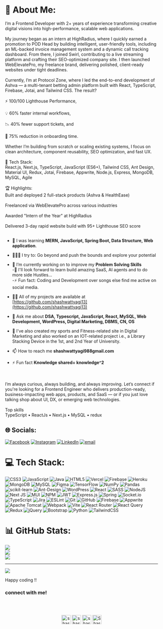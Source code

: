 # 💫 About Me:
I’m a Frontend Developer with 2+ years of experience transforming creative digital visions into high-performance, scalable web applications.<br><br>My journey began as an intern at HighRadius, where I quickly earned a promotion to POD Head by building intelligent, user-friendly tools, including an ML-backed invoice management system and a dynamic call tracking dashboard. From there, I joined Swirl, contributing to a live streaming platform and crafting their SEO-optimized company site. I then launched WebElevatePro, my freelance brand, delivering polished, client-ready websites under tight deadlines.<br><br>Currently, I’m at Protocol Zone, where I led the end-to-end development of Ashva — a multi-tenant betting admin platform built with React, TypeScript, Firebase, Jotai, and Tailwind CSS. The result?<br><br>⚡ 100/100 Lighthouse Performance,<br><br>💡 60% faster internal workflows,<br><br>📉 40% fewer support tickets, and<br><br>🚀 75% reduction in onboarding time.<br><br>Whether I’m building from scratch or scaling existing systems, I focus on clean architecture, component reusability, SEO optimization, and fast UX.<br><br>🧰 Tech Stack:<br>React.js, Next.js, TypeScript, JavaScript (ES6+), Tailwind CSS, Ant Design, Material UI, Redux, Jotai, Firebase, Appwrite, Node.js, Express, MongoDB, MySQL, Agile<br><br>🏆 Highlights:<br>Built and deployed 2 full-stack products (Ashva & HealthEase)<br><br>Freelanced via WebElevatePro across various industries<br><br>Awarded "Intern of the Year" at HighRadius<br><br>Delivered 3-day rapid website build with 95+ Lighthouse SEO score<br><br>

- 🌱 I was learning  **MERN, JavaScript, Spring Boot, Data Structure, Web application**.<br>
- 🧗🏾‍♀️ I try to: Go beyond and push the bounds and explore your potential <br>
- 🔭 I’m currently working on to improve my **Problem Solving Skills**<br>
-👯 I'll look forward to learn build amazing SaaS, AI agents and to do more side Hustles...<br>
-⚡ Fun fact: Coding and Development over songs else find me active on social media.<br>

- 👨‍💻 All of my projects are available at [https://github.com/shashwattyagi13](https://github.com/shashwattyagi13)

- 💬 Ask me about **DSA, Typescript, JavaScript, React, MySQL, Web Development, WordPress, Digital Marketing, DBMS, CN, OS**

- 🔭 I've also created my sports and Fitness-related site in Digital Marketing and
  also worked on an IOT-related project i.e., a Library Stacking Device in the 1st, and 2nd Year of University.

- 📫 How to reach me **shashwattyagi988gmail.com**

- ⚡ Fun fact **Knowledge shared= knowledge^2**


<br><br>I’m always curious, always building, and always improving. Let’s connect if you're looking for a Frontend Engineer who delivers production-ready, business-impacting web apps, products, and SaaS — or if you just love talking shop about UI, DX, or emerging web technologies. <br><br>Top skills<br>TypeScript • ReactJs • Next.js • MySQL • redux


## 🌐 Socials:
[![Facebook](https://img.shields.io/badge/Facebook-%231877F2.svg?logo=Facebook&logoColor=white)](https://facebook.com/https://www.facebook.com/shashwat.tyagi.33) [![Instagram](https://img.shields.io/badge/Instagram-%23E4405F.svg?logo=Instagram&logoColor=white)](https://instagram.com/https://www.instagram.com/shashwattyagi13/) [![LinkedIn](https://img.shields.io/badge/LinkedIn-%230077B5.svg?logo=linkedin&logoColor=white)](https://linkedin.com/in/https://www.linkedin.com/in/shashwattyagi13/) [![email](https://img.shields.io/badge/Email-D14836?logo=gmail&logoColor=white)](mailto:shashwattyagi988@gmail.com) 

# 💻 Tech Stack:
![CSS3](https://img.shields.io/badge/css3-%231572B6.svg?style=for-the-badge&logo=css3&logoColor=white) ![JavaScript](https://img.shields.io/badge/javascript-%23323330.svg?style=for-the-badge&logo=javascript&logoColor=%23F7DF1E) ![Java](https://img.shields.io/badge/java-%23ED8B00.svg?style=for-the-badge&logo=openjdk&logoColor=white) ![HTML5](https://img.shields.io/badge/html5-%23E34F26.svg?style=for-the-badge&logo=html5&logoColor=white) ![Vercel](https://img.shields.io/badge/vercel-%23000000.svg?style=for-the-badge&logo=vercel&logoColor=white) ![Firebase](https://img.shields.io/badge/firebase-%23039BE5.svg?style=for-the-badge&logo=firebase) ![Heroku](https://img.shields.io/badge/heroku-%23430098.svg?style=for-the-badge&logo=heroku&logoColor=white) ![MongoDB](https://img.shields.io/badge/MongoDB-%234ea94b.svg?style=for-the-badge&logo=mongodb&logoColor=white) ![MySQL](https://img.shields.io/badge/mysql-4479A1.svg?style=for-the-badge&logo=mysql&logoColor=white) ![Figma](https://img.shields.io/badge/figma-%23F24E1E.svg?style=for-the-badge&logo=figma&logoColor=white) ![TensorFlow](https://img.shields.io/badge/TensorFlow-%23FF6F00.svg?style=for-the-badge&logo=TensorFlow&logoColor=white) ![NumPy](https://img.shields.io/badge/numpy-%23013243.svg?style=for-the-badge&logo=numpy&logoColor=white) ![Pandas](https://img.shields.io/badge/pandas-%23150458.svg?style=for-the-badge&logo=pandas&logoColor=white) ![scikit-learn](https://img.shields.io/badge/scikit--learn-%23F7931E.svg?style=for-the-badge&logo=scikit-learn&logoColor=white) ![Ant-Design](https://img.shields.io/badge/-AntDesign-%230170FE?style=for-the-badge&logo=ant-design&logoColor=white) ![WordPress](https://img.shields.io/badge/WordPress-%23117AC9.svg?style=for-the-badge&logo=WordPress&logoColor=white) ![React](https://img.shields.io/badge/react-%2320232a.svg?style=for-the-badge&logo=react&logoColor=%2361DAFB) ![SASS](https://img.shields.io/badge/SASS-hotpink.svg?style=for-the-badge&logo=SASS&logoColor=white) ![NodeJS](https://img.shields.io/badge/node.js-6DA55F?style=for-the-badge&logo=node.js&logoColor=white) ![Next JS](https://img.shields.io/badge/Next-black?style=for-the-badge&logo=next.js&logoColor=white) ![MUI](https://img.shields.io/badge/MUI-%230081CB.svg?style=for-the-badge&logo=mui&logoColor=white) ![NPM](https://img.shields.io/badge/NPM-%23CB3837.svg?style=for-the-badge&logo=npm&logoColor=white) ![JWT](https://img.shields.io/badge/JWT-black?style=for-the-badge&logo=JSON%20web%20tokens) ![Express.js](https://img.shields.io/badge/express.js-%23404d59.svg?style=for-the-badge&logo=express&logoColor=%2361DAFB) ![Spring](https://img.shields.io/badge/spring-%236DB33F.svg?style=for-the-badge&logo=spring&logoColor=white) ![Socket.io](https://img.shields.io/badge/Socket.io-black?style=for-the-badge&logo=socket.io&badgeColor=010101) ![TypeScript](https://img.shields.io/badge/typescript-%23007ACC.svg?style=for-the-badge&logo=typescript&logoColor=white) ![Jira](https://img.shields.io/badge/jira-%230A0FFF.svg?style=for-the-badge&logo=jira&logoColor=white) ![ESLint](https://img.shields.io/badge/ESLint-4B3263?style=for-the-badge&logo=eslint&logoColor=white) ![Git](https://img.shields.io/badge/git-%23F05033.svg?style=for-the-badge&logo=git&logoColor=white) ![GitHub](https://img.shields.io/badge/github-%23121011.svg?style=for-the-badge&logo=github&logoColor=white) ![Firebase](https://img.shields.io/badge/firebase-a08021?style=for-the-badge&logo=firebase&logoColor=ffcd34) ![Appwrite](https://img.shields.io/badge/Appwrite-%23FD366E.svg?style=for-the-badge&logo=appwrite&logoColor=white) ![Apache Tomcat](https://img.shields.io/badge/apache%20tomcat-%23F8DC75.svg?style=for-the-badge&logo=apache-tomcat&logoColor=black) ![Webpack](https://img.shields.io/badge/webpack-%238DD6F9.svg?style=for-the-badge&logo=webpack&logoColor=black) ![Vite](https://img.shields.io/badge/vite-%23646CFF.svg?style=for-the-badge&logo=vite&logoColor=white) ![React Router](https://img.shields.io/badge/React_Router-CA4245?style=for-the-badge&logo=react-router&logoColor=white) ![React Query](https://img.shields.io/badge/-React%20Query-FF4154?style=for-the-badge&logo=react%20query&logoColor=white) ![Redux](https://img.shields.io/badge/redux-%23593d88.svg?style=for-the-badge&logo=redux&logoColor=white) ![jQuery](https://img.shields.io/badge/jquery-%230769AD.svg?style=for-the-badge&logo=jquery&logoColor=white) ![Bootstrap](https://img.shields.io/badge/bootstrap-%238511FA.svg?style=for-the-badge&logo=bootstrap&logoColor=white) ![Python](https://img.shields.io/badge/python-3670A0?style=for-the-badge&logo=python&logoColor=ffdd54) ![TailwindCSS](https://img.shields.io/badge/tailwindcss-%2338B2AC.svg?style=for-the-badge&logo=tailwind-css&logoColor=white)
# 📊 GitHub Stats:
![](https://github-readme-stats.vercel.app/api?username=shashwattyagi13&theme=dark&hide_border=false&include_all_commits=false&count_private=false)<br/>
![](https://nirzak-streak-stats.vercel.app/?user=shashwattyagi13&theme=dark&hide_border=false)<br/>
![](https://github-readme-stats.vercel.app/api/top-langs/?username=shashwattyagi13&theme=dark&hide_border=false&include_all_commits=false&count_private=false&layout=compact)

---
[![](https://visitcount.itsvg.in/api?id=shashwattyagi13&icon=0&color=0)](https://visitcount.itsvg.in)


Happy coding !!

<h3><strong>connect with me!</strong></h3><br><br>

<p align="center">
<a href="https://www.linkedin.com/in/shashwat-tyagi-50246a197/" target="blank"><img align="center" src="https://cdn.jsdelivr.net/npm/simple-icons@3.0.1/icons/linkedin.svg" alt="shashwattyagi" height="30" width="30" /></a>
<a href="https://www.facebook.com/shashwat.tyagi.33/" target="blank"><img align="center" src="https://cdn.jsdelivr.net/npm/simple-icons@3.0.1/icons/facebook.svg" alt="shashwat.tyagi.33" height="30" width="30" /></a>
<a href="https://www.instagram.com/shashwattyagi13/" target="blank"><img align="center" src="https://cdn.jsdelivr.net/npm/simple-icons@3.0.1/icons/instagram.svg" alt="shashwattyagi" height="30" width="30" /></a>
<a href="https://leetcode.com/Shashwattyagi13/" target="blank"><img align="center" src="https://cdn.jsdelivr.net/npm/simple-icons@3.0.1/icons/leetcode.svg" alt="Shashwattyagi13" height="30" width="30" /></a>
</p>








<!--
**shashwattyagi13/shashwattyagi13** is a ✨ _special_ ✨ repository because its `README.md` (this file) appears on your GitHub profile.

Here are some ideas to get you started:

- 🔭 I’m currently working on ...
- 🌱 I’m currently learning ...
- 👯 I’m looking to collaborate on ...
- 🤔 I’m looking for help with ...
- 💬 Ask me about ...
- 📫 How to reach me: ...
- 😄 Pronouns: ...
- ⚡ Fun fact: ...
-->
